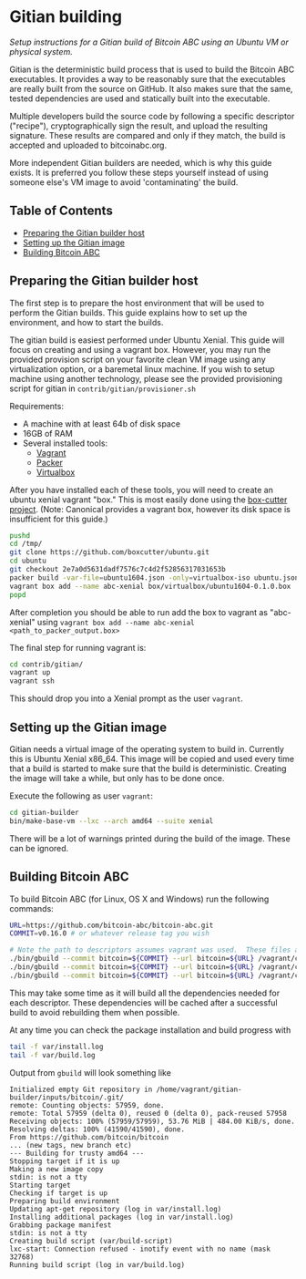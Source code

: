 Gitian building
================

*Setup instructions for a Gitian build of Bitcoin ABC using an Ubuntu VM or physical system.*

Gitian is the deterministic build process that is used to build the Bitcoin
ABC executables. It provides a way to be reasonably sure that the
executables are really built from the source on GitHub. It also makes sure that
the same, tested dependencies are used and statically built into the executable.

Multiple developers build the source code by following a specific descriptor
("recipe"), cryptographically sign the result, and upload the resulting signature.
These results are compared and only if they match, the build is accepted and uploaded
to bitcoinabc.org.

More independent Gitian builders are needed, which is why this guide exists.
It is preferred you follow these steps yourself instead of using someone else's
VM image to avoid 'contaminating' the build.

Table of Contents
------------------

- [Preparing the Gitian builder host](#preparing-the-gitian-builder-host)
- [Setting up the Gitian image](#setting-up-the-gitian-image)
- [Building Bitcoin ABC](#building-bitcoin-abc)


Preparing the Gitian builder host
---------------------------------

The first step is to prepare the host environment that will be used to perform
the Gitian builds. This guide explains how to set up the environment, and how
to start the builds.

The gitian build is easiest performed under Ubuntu Xenial. This guide will
focus on creating and using a vagrant box.  However, you may run the provided
provision script on your favorite clean VM image using any virtualization
option, or a baremetal linux machine.  If you wish to setup machine using
another technology, please see the provided provisioning script for gitian in
`contrib/gitian/provisioner.sh`

Requirements:
 - A machine with at least 64b of disk space
 - 16GB of RAM
 - Several installed tools:
   - [Vagrant](http://vagrantup.com)
   - [Packer](https://www.packer.io)
   - [Virtualbox](https://www.virtualbox.org)

After you have installed each of these tools, you will need to create an
ubuntu xenial vagrant "box."  This is most easily done using the [box-cutter
project](https://github.com/boxcutter/ubuntu).  (Note: Canonical provides a
vagrant box, however its disk space is insufficient for this guide.)

```bash
pushd
cd /tmp/
git clone https://github.com/boxcutter/ubuntu.git
cd ubuntu
git checkout 2e7a0d5631dadf7576c7c4d2f52856317031653b
packer build -var-file=ubuntu1604.json -only=virtualbox-iso ubuntu.json
vagrant box add --name abc-xenial box/virtualbox/ubuntu1604-0.1.0.box
popd
```

After completion you should be able to run add the box to vagrant as "abc-xenial"
using `vagrant box add --name abc-xenial <path_to_packer_output.box>`

The final step for running vagrant is:

```bash
cd contrib/gitian/
vagrant up
vagrant ssh
```

This should drop you into a Xenial prompt as the user `vagrant`.

Setting up the Gitian image
---------------------------

Gitian needs a virtual image of the operating system to build in. Currently
this is Ubuntu Xenial x86_64. This image will be copied and used every time
that a build is started to make sure that the build is deterministic. Creating
the image will take a while, but only has to be done once.

Execute the following as user `vagrant`:

```bash
cd gitian-builder
bin/make-base-vm --lxc --arch amd64 --suite xenial
```

There will be a lot of warnings printed during the build of the image. These
can be ignored.

Building Bitcoin ABC
--------------------

To build Bitcoin ABC (for Linux, OS X and Windows) run the following commands:

```bash
URL=https://github.com/bitcoin-abc/bitcoin-abc.git
COMMIT=v0.16.0 # or whatever release tag you wish

# Note the path to descriptors assumes vagrant was used.  These files are within the ABC repository normally.
./bin/gbuild --commit bitcoin=${COMMIT} --url bitcoin=${URL} /vagrant/contrib/gitian-descriptors/gitian-linux.yml
./bin/gbuild --commit bitcoin=${COMMIT} --url bitcoin=${URL} /vagrant/contrib/gitian-descriptors/gitian-win.yml
./bin/gbuild --commit bitcoin=${COMMIT} --url bitcoin=${URL} /vagrant/contrib/gitian-descriptors/gitian-osx.yml
```

This may take some time as it will build all the dependencies needed for each
descriptor. These dependencies will be cached after a successful build to
avoid rebuilding them when possible.

At any time you can check the package installation and build progress with

```bash
tail -f var/install.log
tail -f var/build.log
```

Output from `gbuild` will look something like

    Initialized empty Git repository in /home/vagrant/gitian-builder/inputs/bitcoin/.git/
    remote: Counting objects: 57959, done.
    remote: Total 57959 (delta 0), reused 0 (delta 0), pack-reused 57958
    Receiving objects: 100% (57959/57959), 53.76 MiB | 484.00 KiB/s, done.
    Resolving deltas: 100% (41590/41590), done.
    From https://github.com/bitcoin/bitcoin
    ... (new tags, new branch etc)
    --- Building for trusty amd64 ---
    Stopping target if it is up
    Making a new image copy
    stdin: is not a tty
    Starting target
    Checking if target is up
    Preparing build environment
    Updating apt-get repository (log in var/install.log)
    Installing additional packages (log in var/install.log)
    Grabbing package manifest
    stdin: is not a tty
    Creating build script (var/build-script)
    lxc-start: Connection refused - inotify event with no name (mask 32768)
    Running build script (log in var/build.log)
